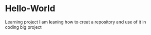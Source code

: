 # Hello-World
Learning project 
I am leaning how to creat a repository and use of it in coding big project
